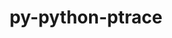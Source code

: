 ---
title: "py-python-ptrace"
layout: cache
categories: [package, develop]
meta: {"compilers": ["gcc@11.4.0", "intel-oneapi-compilers@2025.1.0"], "num_specs": 14, "num_specs_by_stack": {"e4s": 6, "e4s-oneapi": 8, "root": 14}, "oss": ["ubuntu22.04"], "platforms": ["linux"], "stacks": ["e4s", "e4s-oneapi", "root"], "targets": ["x86_64_v3"], "versions": ["0.9.9"]}
spec_details: [{"compiler": "intel-oneapi-compilers@2025.1.0", "hash": "3nzmqjjwl6dvifkia6gwee66s6mybogt", "os": "ubuntu22.04", "platform": "linux", "size": "-", "stacks": ["e4s-oneapi", "root"], "target": "x86_64_v3", "variants": ["build_system=python_pip"], "versions": ["0.9.9"]}, {"compiler": "gcc@11.4.0", "hash": "6qa3uxtmysxsxzwl5rrbd5la6fjywmqt", "os": "ubuntu22.04", "platform": "linux", "size": "-", "stacks": ["e4s", "root"], "target": "x86_64_v3", "variants": ["build_system=python_pip"], "versions": ["0.9.9"]}, {"compiler": "gcc@11.4.0", "hash": "7r25r3sllu733pg6oj2najadevyyiay2", "os": "ubuntu22.04", "platform": "linux", "size": "-", "stacks": ["e4s", "root"], "target": "x86_64_v3", "variants": ["build_system=python_pip"], "versions": ["0.9.9"]}, {"compiler": "gcc@11.4.0", "hash": "da4pbdakhw4gi2zema6wv6eokloysh6n", "os": "ubuntu22.04", "platform": "linux", "size": "-", "stacks": ["e4s", "root"], "target": "x86_64_v3", "variants": ["build_system=python_pip"], "versions": ["0.9.9"]}, {"compiler": "intel-oneapi-compilers@2025.1.0", "hash": "dnq5qzowgu6xblhz5pwkkxdjk5jpskln", "os": "ubuntu22.04", "platform": "linux", "size": "-", "stacks": ["e4s-oneapi", "root"], "target": "x86_64_v3", "variants": ["build_system=python_pip"], "versions": ["0.9.9"]}, {"compiler": "gcc@11.4.0", "hash": "fe2njxf2u7f4bddtnvwvwbcm7vxo7g4j", "os": "ubuntu22.04", "platform": "linux", "size": "-", "stacks": ["e4s", "root"], "target": "x86_64_v3", "variants": ["build_system=python_pip"], "versions": ["0.9.9"]}, {"compiler": "gcc@11.4.0", "hash": "fro44g53arz32y3xykfixhmtbthfk7gs", "os": "ubuntu22.04", "platform": "linux", "size": "-", "stacks": ["e4s", "root"], "target": "x86_64_v3", "variants": ["build_system=python_pip"], "versions": ["0.9.9"]}, {"compiler": "intel-oneapi-compilers@2025.1.0", "hash": "gcmowzpjkbmfbmliucew4svz4wwrie2m", "os": "ubuntu22.04", "platform": "linux", "size": "-", "stacks": ["e4s-oneapi", "root"], "target": "x86_64_v3", "variants": ["build_system=python_pip"], "versions": ["0.9.9"]}, {"compiler": "intel-oneapi-compilers@2025.1.0", "hash": "kikzlrtl5f5rrdlevbslnzgcrgxk6ft7", "os": "ubuntu22.04", "platform": "linux", "size": "-", "stacks": ["e4s-oneapi", "root"], "target": "x86_64_v3", "variants": ["build_system=python_pip"], "versions": ["0.9.9"]}, {"compiler": "gcc@11.4.0", "hash": "kis4wqh6i3hc5ymea2namyh3byrrx2d7", "os": "ubuntu22.04", "platform": "linux", "size": "-", "stacks": ["e4s", "root"], "target": "x86_64_v3", "variants": ["build_system=python_pip"], "versions": ["0.9.9"]}, {"compiler": "intel-oneapi-compilers@2025.1.0", "hash": "lf2z6fhriy5onazr2qwee2ny4uar73pg", "os": "ubuntu22.04", "platform": "linux", "size": "-", "stacks": ["e4s-oneapi", "root"], "target": "x86_64_v3", "variants": ["build_system=python_pip"], "versions": ["0.9.9"]}, {"compiler": "intel-oneapi-compilers@2025.1.0", "hash": "osnjsd7l5z6neeimnftccjtsj3b3ielb", "os": "ubuntu22.04", "platform": "linux", "size": "-", "stacks": ["e4s-oneapi", "root"], "target": "x86_64_v3", "variants": ["build_system=python_pip"], "versions": ["0.9.9"]}, {"compiler": "intel-oneapi-compilers@2025.1.0", "hash": "pwkja5kfipkewfairkynk66ujionmflo", "os": "ubuntu22.04", "platform": "linux", "size": "-", "stacks": ["e4s-oneapi", "root"], "target": "x86_64_v3", "variants": ["build_system=python_pip"], "versions": ["0.9.9"]}, {"compiler": "intel-oneapi-compilers@2025.1.0", "hash": "ygtof4cskqid2tqrw7djoiqyaenjliut", "os": "ubuntu22.04", "platform": "linux", "size": "-", "stacks": ["e4s-oneapi", "root"], "target": "x86_64_v3", "variants": ["build_system=python_pip"], "versions": ["0.9.9"]}]
---